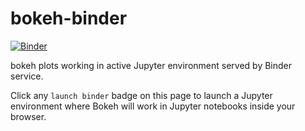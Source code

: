# bokeh-binder

[![Binder](http://mybinder.org/badge.svg)](http://beta.mybinder.org/v2/gh/fomightez/bokeh-binder/master?filepath=index.ipynb)

bokeh plots working in active Jupyter environment served by Binder service.

Click any `launch binder` badge on this page to launch a Jupyter environment where Bokeh will work in Jupyter notebooks inside your browser.
